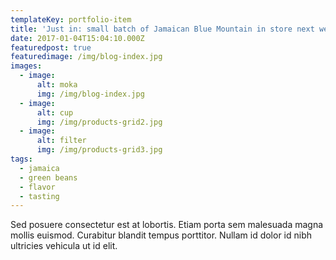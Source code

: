 ```yaml
---
templateKey: portfolio-item
title: 'Just in: small batch of Jamaican Blue Mountain in store next week'
date: 2017-01-04T15:04:10.000Z
featuredpost: true
featuredimage: /img/blog-index.jpg
images:
  - image:
      alt: moka
      img: /img/blog-index.jpg
  - image:
      alt: cup
      img: /img/products-grid2.jpg
  - image:
      alt: filter
      img: /img/products-grid3.jpg
tags:
  - jamaica
  - green beans
  - flavor
  - tasting
---
```

Sed posuere consectetur est at lobortis. Etiam porta sem malesuada magna mollis euismod. Curabitur blandit tempus porttitor. Nullam id dolor id nibh ultricies vehicula ut id elit.

